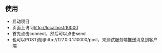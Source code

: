 使用
----------
- 启动项目
- 页面上访问[http://localhost:10000](http://localhost:10000/)
- 首先点击connect，然后可以点击send
- 也可以POST调用http://127.0.0.1:10000/post，来测试服务端推送消息到客户端

